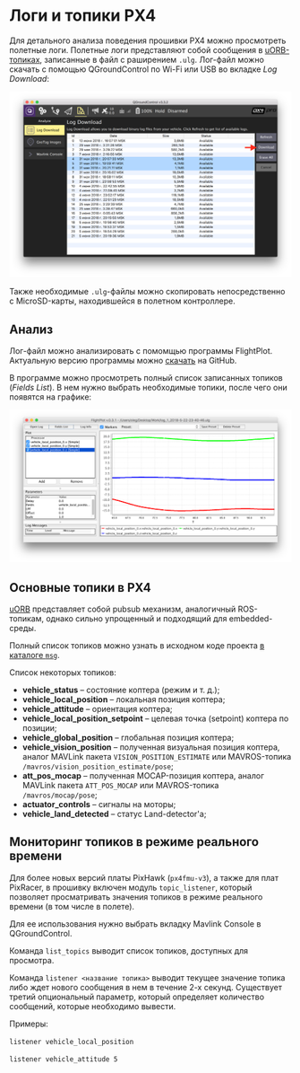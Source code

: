 Логи и топики PX4
===

Для детального анализа поведения прошивки PX4 можно просмотреть полетные логи. Полетные логи представляют собой сообщения в [uORB-топиках](https://dev.px4.io/en/middleware/uorb.html), записанные в файл с раширением `.ulg`. Лог-файл можно скачать с помощью QGroundControl по Wi-Fi или USB во вкладке *Log Download*:

![](assets/download-log.png)

Также необходимые `.ulg`-файлы можно скопировать непосредственно с MicroSD-карты, находившейся в полетном контроллере.

Анализ
---

Лог-файл можно анализировать с помомщью программы FlightPlot. Актуальную версию программы можно [скачать](https://github.com/PX4/FlightPlot/releases) на GitHub.

В программе можно просмотреть полный список записанных топиков (*Fields List*). В нем нужно выбрать необходимые топики, после чего они появятся на графике:

![](assets/flightplot.png)

Основные топики в PX4
---

[uORB](https://dev.px4.io/en/middleware/uorb.html) представляет собой pubsub механизм, аналогичный ROS-топикам, однако сильно упрощенный и подходящий для embedded-среды.

Полный список топиков можно узнать в исходном коде проекта [в каталоге `msg`](https://github.com/PX4/Firmware/tree/master/msg).

Список некоторых топиков:

* **vehicle_status** – состояние коптера (режим и т. д.);
* **vehicle_local_position** – локальная позиция коптера;
* **vehicle_attitude** – ориентация коптера;
* **vehicle_local_position_setpoint** – целевая точка (setpoint) коптера по позиции;
* **vehicle_global_position** – глобальная позиция коптера;
* **vehicle_vision_position** – полученная визуальная позиция коптера, аналог MAVLink пакета `VISION_POSITION_ESTIMATE` или MAVROS-топика `/mavros/vision_position_estimate/pose`;
* **att_pos_mocap** – полученная MOCAP-позиция коптера, аналог MAVLink пакета `ATT_POS_MOCAP` или MAVROS-топика `/mavros/mocap/pose`;
* **actuator_controls** – сигналы на моторы;
* **vehicle_land_detected** – статус Land-detector'а;

Мониторинг топиков в режиме реального времени
---

Для более новых версий платы PixHawk (`px4fmu-v3`), а также для плат PixRacer, в прошивку включен модуль `topic_listener`, который позволяет просматривать значения топиков в режиме реального времени (в том числе в полете).

Для ее использования нужно выбрать вкладку Mavlink Console в QGroundControl.

Команда `list_topics` выводит список топиков, доступных для просмотра.

Команда `listener <название топика>` выводит текущее значение топика либо ждет нового сообщения в нем в течение 2-х секунд. Существует третий опциональный параметр, который определяет количество сообщений, которые необходимо вывести.

Примеры:

`listener vehicle_local_position`

`listener vehicle_attitude 5`
